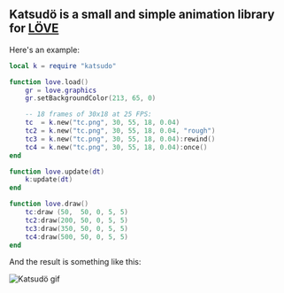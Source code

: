 ## Katsudö is a small and simple animation library for [LÖVE](https://love2d.org/)

Here's an example:

```lua
local k = require "katsudo"

function love.load()
	gr = love.graphics
	gr.setBackgroundColor(213, 65, 0)

	-- 18 frames of 30x18 at 25 FPS:
	tc  = k.new("tc.png", 30, 55, 18, 0.04)
	tc2 = k.new("tc.png", 30, 55, 18, 0.04, "rough")
	tc3 = k.new("tc.png", 30, 55, 18, 0.04):rewind()
	tc4 = k.new("tc.png", 30, 55, 18, 0.04):once()
end

function love.update(dt)
	k:update(dt)
end

function love.draw()
	tc:draw (50,  50, 0, 5, 5)
	tc2:draw(200, 50, 0, 5, 5)
	tc3:draw(350, 50, 0, 5, 5)
	tc4:draw(500, 50, 0, 5, 5)
end
```

And the result is something like this:

![Katsudö gif](http://s32.postimg.org/dl8juakat/thunders.gif)

